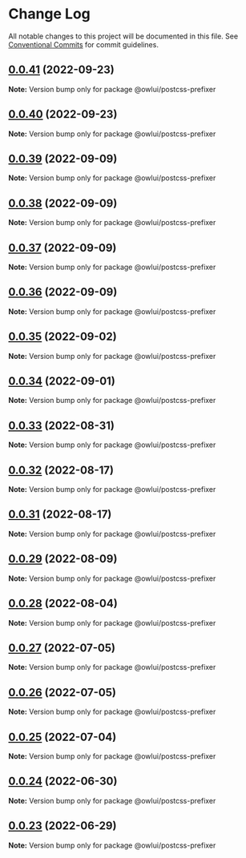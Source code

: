 # Change Log

All notable changes to this project will be documented in this file.
See [Conventional Commits](https://conventionalcommits.org) for commit guidelines.

## [0.0.41](https://github.com/EEBOS/SCROWL/compare/v0.0.40...v0.0.41) (2022-09-23)

**Note:** Version bump only for package @owlui/postcss-prefixer





## [0.0.40](https://github.com/EEBOS/SCROWL/compare/v0.0.39...v0.0.40) (2022-09-23)

**Note:** Version bump only for package @owlui/postcss-prefixer





## [0.0.39](https://github.com/EEBOS/SCROWL/compare/v0.0.38...v0.0.39) (2022-09-09)

**Note:** Version bump only for package @owlui/postcss-prefixer





## [0.0.38](https://github.com/EEBOS/SCROWL/compare/v0.0.37...v0.0.38) (2022-09-09)

**Note:** Version bump only for package @owlui/postcss-prefixer





## [0.0.37](https://github.com/EEBOS/SCROWL/compare/v0.0.36...v0.0.37) (2022-09-09)

**Note:** Version bump only for package @owlui/postcss-prefixer





## [0.0.36](https://github.com/EEBOS/SCROWL/compare/v0.0.35...v0.0.36) (2022-09-09)

**Note:** Version bump only for package @owlui/postcss-prefixer





## [0.0.35](https://github.com/EEBOS/SCROWL/compare/v0.0.34...v0.0.35) (2022-09-02)

**Note:** Version bump only for package @owlui/postcss-prefixer





## [0.0.34](https://github.com/EEBOS/SCROWL/compare/v0.0.33...v0.0.34) (2022-09-01)

**Note:** Version bump only for package @owlui/postcss-prefixer





## [0.0.33](https://github.com/EEBOS/SCROWL/compare/v0.0.32...v0.0.33) (2022-08-31)

**Note:** Version bump only for package @owlui/postcss-prefixer





## [0.0.32](https://github.com/EEBOS/SCROWL/compare/v0.0.31...v0.0.32) (2022-08-17)

**Note:** Version bump only for package @owlui/postcss-prefixer





## [0.0.31](https://github.com/EEBOS/SCROWL/compare/v0.0.29...v0.0.31) (2022-08-17)

**Note:** Version bump only for package @owlui/postcss-prefixer





## [0.0.29](https://github.com/EEBOS/SCROWL/compare/v0.0.28...v0.0.29) (2022-08-09)

**Note:** Version bump only for package @owlui/postcss-prefixer





## [0.0.28](https://github.com/EEBOS/SCROWL/compare/v0.0.27...v0.0.28) (2022-08-04)

**Note:** Version bump only for package @owlui/postcss-prefixer





## [0.0.27](https://github.com/EEBOS/SCROWL/compare/v0.0.26...v0.0.27) (2022-07-05)

**Note:** Version bump only for package @owlui/postcss-prefixer





## [0.0.26](https://github.com/EEBOS/SCROWL/compare/v0.0.25...v0.0.26) (2022-07-05)

**Note:** Version bump only for package @owlui/postcss-prefixer





## [0.0.25](https://github.com/EEBOS/SCROWL/compare/v0.0.24...v0.0.25) (2022-07-04)

**Note:** Version bump only for package @owlui/postcss-prefixer





## [0.0.24](https://github.com/EEBOS/SCROWL/compare/v0.0.23...v0.0.24) (2022-06-30)

**Note:** Version bump only for package @owlui/postcss-prefixer





## [0.0.23](https://github.com/EEBOS/SCROWL/compare/v0.0.22...v0.0.23) (2022-06-29)

**Note:** Version bump only for package @owlui/postcss-prefixer
